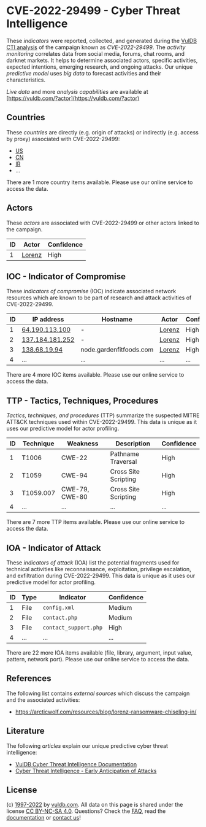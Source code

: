 # CVE-2022-29499 - Cyber Threat Intelligence

These _indicators_ were reported, collected, and generated during the [VulDB CTI analysis](https://vuldb.com/?kb.cti) of the campaign known as _CVE-2022-29499_. The _activity monitoring_ correlates data from social media, forums, chat rooms, and darknet markets. It helps to determine associated actors, specific activities, expected intentions, emerging research, and ongoing attacks. Our unique _predictive model_ uses _big data_ to forecast activities and their characteristics.

_Live data_ and more _analysis capabilities_ are available at [https://vuldb.com/?actor](https://vuldb.com/?actor)

## Countries

These _countries_ are directly (e.g. origin of attacks) or indirectly (e.g. access by proxy) associated with CVE-2022-29499:

* [US](https://vuldb.com/?country.us)
* [CN](https://vuldb.com/?country.cn)
* [IR](https://vuldb.com/?country.ir)
* ...

There are 1 more country items available. Please use our online service to access the data.

## Actors

These _actors_ are associated with CVE-2022-29499 or other actors linked to the campaign.

ID | Actor | Confidence
-- | ----- | ----------
1 | [Lorenz](https://vuldb.com/?actor.lorenz) | High

## IOC - Indicator of Compromise

These _indicators of compromise_ (IOC) indicate associated network resources which are known to be part of research and attack activities of CVE-2022-29499.

ID | IP address | Hostname | Actor | Confidence
-- | ---------- | -------- | ----- | ----------
1 | [64.190.113.100](https://vuldb.com/?ip.64.190.113.100) | - | [Lorenz](https://vuldb.com/?actor.lorenz) | High
2 | [137.184.181.252](https://vuldb.com/?ip.137.184.181.252) | - | [Lorenz](https://vuldb.com/?actor.lorenz) | High
3 | [138.68.19.94](https://vuldb.com/?ip.138.68.19.94) | node.gardenfitfoods.com | [Lorenz](https://vuldb.com/?actor.lorenz) | High
4 | ... | ... | ... | ...

There are 4 more IOC items available. Please use our online service to access the data.

## TTP - Tactics, Techniques, Procedures

_Tactics, techniques, and procedures_ (TTP) summarize the suspected MITRE ATT&CK techniques used within CVE-2022-29499. This data is unique as it uses our predictive model for actor profiling.

ID | Technique | Weakness | Description | Confidence
-- | --------- | -------- | ----------- | ----------
1 | T1006 | CWE-22 | Pathname Traversal | High
2 | T1059 | CWE-94 | Cross Site Scripting | High
3 | T1059.007 | CWE-79, CWE-80 | Cross Site Scripting | High
4 | ... | ... | ... | ...

There are 7 more TTP items available. Please use our online service to access the data.

## IOA - Indicator of Attack

These _indicators of attack_ (IOA) list the potential fragments used for technical activities like reconnaissance, exploitation, privilege escalation, and exfiltration during CVE-2022-29499. This data is unique as it uses our predictive model for actor profiling.

ID | Type | Indicator | Confidence
-- | ---- | --------- | ----------
1 | File | `config.xml` | Medium
2 | File | `contact.php` | Medium
3 | File | `contact_support.php` | High
4 | ... | ... | ...

There are 22 more IOA items available (file, library, argument, input value, pattern, network port). Please use our online service to access the data.

## References

The following list contains _external sources_ which discuss the campaign and the associated activities:

* https://arcticwolf.com/resources/blog/lorenz-ransomware-chiseling-in/

## Literature

The following _articles_ explain our unique predictive cyber threat intelligence:

* [VulDB Cyber Threat Intelligence Documentation](https://vuldb.com/?kb.cti)
* [Cyber Threat Intelligence - Early Anticipation of Attacks](https://www.scip.ch/en/?labs.20201022)

## License

(c) [1997-2022](https://vuldb.com/?kb.changelog) by [vuldb.com](https://vuldb.com/?kb.about). All data on this page is shared under the license [CC BY-NC-SA 4.0](https://creativecommons.org/licenses/by-nc-sa/4.0/). Questions? Check the [FAQ](https://vuldb.com/?kb.faq), read the [documentation](https://vuldb.com/?kb) or [contact us](https://vuldb.com/?contact)!
